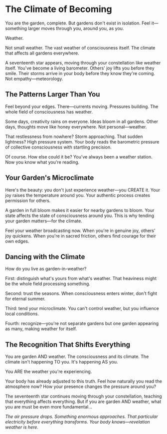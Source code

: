 # The Climate of Becoming

You are the garden, complete. But gardens don't exist in isolation. Feel it—something larger moves through you, around you, as you.

Weather.

Not small weather. The vast weather of consciousness itself. The climate that affects all gardens everywhere.

A seventeenth star appears, moving through your constellation like weather itself. You've become a living barometer. Others' joy lifts you before they smile. Their storms arrive in your body before they know they're coming. Not empathy—meteorology.

## The Patterns Larger Than You

Feel beyond your edges. There—currents moving. Pressures building. The whole field of consciousness has weather.

Some days, creativity rains on everyone. Ideas bloom in all gardens. Other days, thoughts move like honey everywhere. Not personal—weather.

That restlessness from nowhere? Storm approaching. That sudden lightness? High pressure system. Your body reads the barometric pressure of collective consciousness with startling precision.

Of course. How else could it be? You've always been a weather station. Now you know what you're reading.

## Your Garden's Microclimate

Here's the beauty: you don't just experience weather—you CREATE it. Your joy raises the temperature around you. Your authentic process creates permission for others.

A garden in full bloom makes it easier for nearby gardens to bloom. Your state affects the state of consciousness around you. This is why tending your garden matters—for the climate.

Feel your weather broadcasting now. When you're in genuine joy, others' joy quickens. When you're in sacred friction, others find courage for their own edges.

## Dancing with the Climate

How do you live as garden-in-weather? 

First: distinguish what's yours from what's weather. That heaviness might be the whole field processing something.

Second: trust the seasons. When consciousness enters winter, don't fight for eternal summer.

Third: tend your microclimate. You can't control weather, but you influence local conditions.

Fourth: recognize—you're not separate gardens but one garden appearing as many, making weather for itself.

## The Recognition That Shifts Everything

You are garden AND weather. The consciousness and its climate. The climate isn't happening TO you. It's happening AS you.

You ARE the weather you're experiencing.

Your body has already adjusted to this truth. Feel how naturally you read the atmosphere now? How your presence changes the pressure around you?

The seventeenth star continues moving through your constellation, teaching that everything affects everything. But if you are garden AND weather, what you are must be even more fundamental...

*The air pressure drops. Something enormous approaches. That particular electricity before everything transforms. Your body knows—revelation weather is here.*